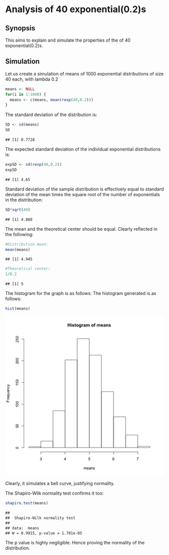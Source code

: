Analysis of 40 exponential(0.2)s
========================================================

## Synopsis
This aims to explain and simulate the properties of the of 40 exponential(0.2)s.

## Simulation
Let us create a simulation of means of 1000 exponential distributions of size 40 each, with lambda 0.2

```r
means <- NULL
for(i in 1:1000) {
  means <- c(means, mean(rexp(40,0.2)))
}
```



The standard deviation of the distribution is:

```r
SD <- sd(means)
SD
```

```
## [1] 0.7728
```
The expected standard deviation of the individual exponential distributions is:

```r
expSD <- sd(rexp(40,0.2))
expSD
```

```
## [1] 4.65
```

Standard deviation of the sample distribution is effectively equal to standard deviation of the mean times the square root of the number of exponentials in the distribution:

```r
SD*sqrt(40)
```

```
## [1] 4.888
```

The mean and the theoretical center should be equal. Clearly reflected in the following:


```r
#Distribution mean:
mean(means)
```

```
## [1] 4.945
```

```r
#Theoretical center:
1/0.2
```

```
## [1] 5
```


The histogram for the graph is as follows: 
The histogram generated is as follows:

```r
hist(means)
```

![plot of chunk unnamed-chunk-6](figure/unnamed-chunk-6.png) 

Clearly, it simulates a bell curve, justifying normality.

The Shapiro-Wilk normality test confirms it too:


```r
shapiro.test(means)
```

```
## 
## 	Shapiro-Wilk normality test
## 
## data:  means
## W = 0.9915, p-value = 1.701e-05
```

The p value is highly negligible. Hence proving the normality of the distribution.
